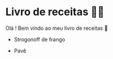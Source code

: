# Livro de receitas :man_cook:

Olá !   Bem vindo ao meu livro de receitas :wave:



- Strogonoff de frango

- Pavê